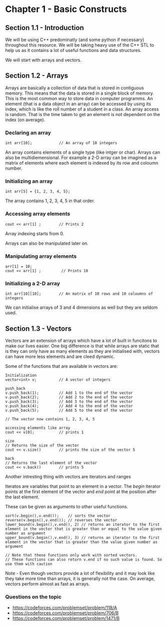 # Chapter 1 - Basic Constructs

## Section 1.1 - Introduction
We will be using C++ predominatly (and some python if necessary) throughout this resource. We will be taking heavy use of the C++ STL to help us as it contains a lot of useful functions and data structures.

We will start with arrays and vectors. 

## Section 1.2 - Arrays 
Arrays are basically a collection of data that is stored in contiguous memory. This means that the data is stored in a single block of memory. This is the most common way to store data in computer programms.
An element (that is a data object in an array) can be accessed by using its index, which is like the roll number of a student in a class. An array access is random. That is the time taken to get an element is not dependent on the index (on average).

###  Declaring an array
```
int arr[10];            // An array of 10 integers 
```
An array contains elements of a single type (like intger or char).
Arrays can also be multidiemensional. 
For example a 2-D array can be imagined as a matrix of elements where each element is indexed by its row and coloumn number.

### Initializing an array 
```
int arr[5] = {1, 2, 3, 4, 5};
```

The array contains 1, 2, 3, 4, 5 in that order.

### Accessing array elements
```
cout << arr[1] ;        // Prints 2 
```

Array indexing starts from 0.

Arrays can also be manipulated later on.

### Manipulating array elements
```
arr[1] = 10;
cout << arr[1] ;         // Prints 10
``` 

### Initializing a 2-D array
```
int arr[10][10];        // An matrix of 10 rows and 10 coloumns of integers
```

We can initialise arrays of 3 and 4 dimensions as well but they are seldom used.

## Section 1.3 - Vectors

Vectors are an extension of arrays which have a lot of built in funcitons to make our lives easier. One big difference is that while arrays are static that is they can only have as many elements as they are initialised with, vectors can have more less elements and are cleed dynamic.

Some of the functions that are available in vectors are:

```
Initialization
vector<int> v;          // A vector of integers

push_back
v.push_back(1);         // Add 1 to the end of the vector
v.push_back(2);         // Add 2 to the end of the vector
v.push_back(3);         // Add 3 to the end of the vector
v.push_back(4);         // Add 4 to the end of the vector
v.push_back(5);         // Add 5 to the end of the vector

// The vector now contains 1, 2, 3, 4, 5

accessing elements like array
cout << v[0];           // prints 1

size 
// Returns the size of the vector 
cout << v.size()        // prints the size of the vector 5

back
// Returns the last element of the vector
cout << v.back()        // prints 5

```

Another intresting thing with vectors are iterators and ranges 

Iteratos are variables that point to an element in a vector.
The *begin* iterator points at the first element of the vector and *end* point at the position after the last element.

These can be given as arguments to other useful functions.

```
sort(v.begin(),v.end());    // sorts the vector
reverse(v.begin(),v.end()); // reverses the vector
lower_bound(v.begin(),v.end(), 2) // returns an iterator to the first element in the vector that is greater than or equal to the value given number as argument
upper_bound(v.begin(),v.end(), 3) // returns an iterator to the first element in the vector that is greater than the value given number as argument

// Note that these functions only work with sorted vectors. 
// These functions can also return v.end if no such value is found. So use them with caution
```

Note - Even though vectors provide a lot of flexibility and it may look like they take more time than arrays, it is generally not the case. On average, vectors perform almost as fast as arrays.

### Questions on the topic
* https://codeforces.com/problemset/problem/118/A
* https://codeforces.com/problemset/problem/706/B
* https://codeforces.com/problemset/problem/1471/B